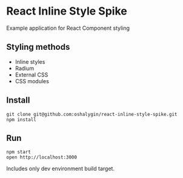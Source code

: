 # React Inline Style Spike

Example application for React Component styling

## Styling methods

- Inline styles
- Radium
- External CSS
- CSS modules

## Install

```
git clone git@github.com:oshalygin/react-inline-style-spike.git
npm install
```

## Run

```
npm start
open http://localhost:3000
```

Includes only dev environment build target.
